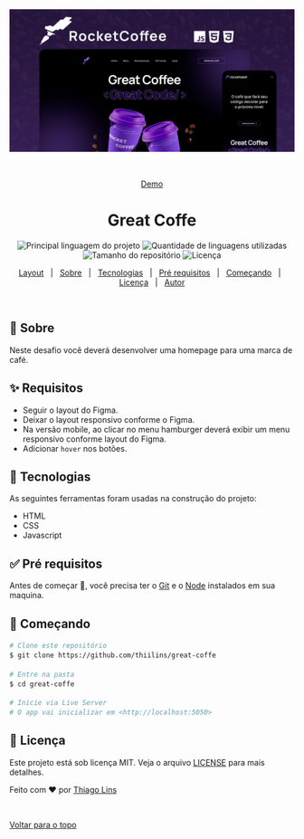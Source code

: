 <div align="center" id="top"> 
  <img src="./.github/cover.png" alt="Great Coffee" />

&#xa0;

<a href="https://td-greate-coffee.surge.sh">Demo</a>

</div>

<h1 align="center">Great Coffe</h1>

<p align="center">
  <img alt="Principal linguagem do projeto" src="https://img.shields.io/github/languages/top/thiilins/great-coffee?color=8257e5&style=for-the-badge">

  <img alt="Quantidade de linguagens utilizadas" src="https://img.shields.io/github/languages/count/thiilins/great-coffee?color=8257e5&style=for-the-badge">

  <img alt="Tamanho do repositório" src="https://img.shields.io/github/repo-size/thiilins/great-coffee?color=8257e5&style=for-the-badge">

  <img alt="Licença" src="https://img.shields.io/github/license/thiilins/great-coffee?color=8257e5&style=for-the-badge">

  <!-- <img alt="Github issues" src="https://img.shields.io/github/issues/thiilins/great-coffe?color=56BEB8" /> -->

  <!-- <img alt="Github forks" src="https://img.shields.io/github/forks/thiilins/great-coffe?color=56BEB8" /> -->

  <!-- <img alt="Github stars" src="https://img.shields.io/github/stars/thiilins/great-coffe?color=56BEB8" /> -->
</p>

<!-- Status -->

<!-- <h4 align="center">
	🚧  Great Coffe 🚀 Em construção...  🚧
</h4>

<hr> -->

<p align="center">
  <a href="https://www.figma.com/file/tFoovGllUttTebdUTDVdT8/RocketCoffee/duplicate">Layout</a> &#xa0; | &#xa0;
  <a href="#dart-sobre">Sobre</a> &#xa0; | &#xa0; 
  <a href="#rocket-tecnologias">Tecnologias</a> &#xa0; | &#xa0;
  <a href="#white_check_mark-pré-requisitos">Pré requisitos</a> &#xa0; | &#xa0;
  <a href="#checkered_flag-começando">Começando</a> &#xa0; | &#xa0;
  <a href="#memo-licença">Licença</a> &#xa0; | &#xa0;
  <a href="https://github.com/thiilins" target="_blank">Autor</a>
</p>

<br>

## :dart: Sobre

Neste desafio você deverá desenvolver uma homepage para uma marca de café.

## :sparkles: Requisitos

- Seguir o layout do Figma.
- Deixar o layout responsivo conforme o Figma.
- Na versão mobile, ao clicar no menu hamburger deverá exibir um menu responsivo conforme layout do Figma.
- Adicionar `hover` nos botões.

## :rocket: Tecnologias

As seguintes ferramentas foram usadas na construção do projeto:

- HTML
- CSS
- Javascript

## :white_check_mark: Pré requisitos

Antes de começar :checkered_flag:, você precisa ter o [Git](https://git-scm.com) e o [Node](https://nodejs.org/en/) instalados em sua maquina.

## :checkered_flag: Começando

```bash
# Clone este repositório
$ git clone https://github.com/thiilins/great-coffe

# Entre na pasta
$ cd great-coffe

# Inicie via Live Server
# O app vai inicializar em <http://localhost:5050>
```

## :memo: Licença

Este projeto está sob licença MIT. Veja o arquivo [LICENSE](LICENSE.md) para mais detalhes.

Feito com :heart: por <a href="https://github.com/thiilins" target="_blank">Thiago Lins</a>

&#xa0;

<a href="#top">Voltar para o topo</a>
